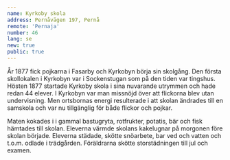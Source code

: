 ```yaml
---
name: Kyrkoby skola
address: Pernåvägen 197, Pernå
remote: 'Pernaja'
number: 46
lang: se
new: true
public: true
---
```

År 1877 fick pojkarna i Fasarby och Kyrkobyn börja sin skolgång. Den första skollokalen i Kyrkobyn var i Sockenstugan som på den tiden var tingshus. Hösten 1877 startade Kyrkoby skola i sina nuvarande utrymmen och hade redan 44 elever. I Kyrkobyn var man missnöjd över att flickorna blev utan undervisning. Men ortsbornas energi resulterade i att skolan ändrades till en samskola och var nu tillgänglig för både flickor och pojkar.

Maten kokades i i gammal bastugryta, rotfrukter, potatis, bär och fisk hämtades till skolan. Eleverna värmde skolans kakelugnar på morgonen före skolan började. Eleverna städade, skötte snöarbete, bar ved och vatten och t.o.m. odlade i trädgården. Föräldrarna skötte storstädningen till jul och examen.
